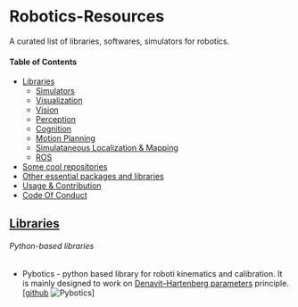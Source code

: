 # Robotics-Resources

A curated list of libraries, softwares, simulators for robotics.


#### Table of Contents
* [Libraries](#libraries)
  * [Simulators](#simulators)
  * [Visualization](#Visualization)
  * [Vision](#robotics-vision)
  * [Perception](#robotics-perception)
  * [Cognition](#robotics-cognition)
  * [Motion Planning](#Motion-planning)
  * [Simulataneous Localization & Mapping](#SLAM)
  * [ROS](#Robotic-Operating-System)
* [Some cool repositories](#some-cool-repositories)
* [Other essential packages and libraries](#other-essential-packages-and-libraries)
* [Usage & Contribution](#usage-and-contribution)
* [Code Of Conduct](#code-of-conduct)


## [Libraries](#Robotics-Resources)

###### Python-based libraries

* Pybotics - python based library for roboti kinematics and calibration. It is mainly designed to work on [Denavit–Hartenberg parameters](https://en.wikipedia.org/wiki/Denavit%E2%80%93Hartenberg_parameters#Modified_DH_parameters) principle. [[github](https://github.com/nnadeau/pybotics) ![Pybotics](https://img.shields.io/github/stars/nnadeau/pybotics.svg?style=flat&label=Star&maxAge=86400)]











